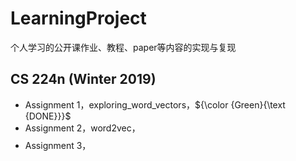 # LearningProject
个人学习的公开课作业、教程、paper等内容的实现与复现

## CS 224n (Winter 2019)
* Assignment 1，exploring\_word\_vectors，${\color {Green}{\text {DONE}}}$
* Assignment 2，word2vec，$$$$
* Assignment 3，






